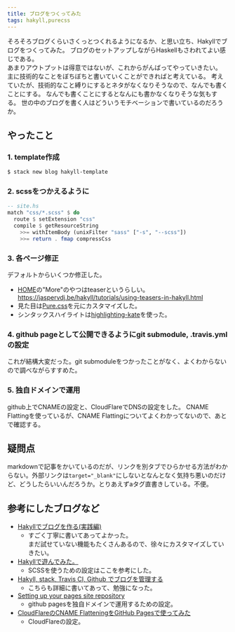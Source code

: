 ```yaml
---
title: ブログをつくってみた
tags: hakyll,purecss
---
```

そろそろブログくらいさくっとつくれるようになるか、と思い立ち、Hakyllでブログをつくってみた。
ブログのセットアップしながらHaskellもさわれてよい感じである。<!--more-->  
あまりアウトプットは得意ではないが、これからがんばってやっていきたい。
主に技術的なことをぼちぼちと書いていくことができればと考えている。
考えていたが、技術的なこと縛りにするとネタがなくなりそうなので、なんでも書くことにする。
なんでも書くことにするとなんにも書かなくなりそうな気もする。
世の中のブログを書く人はどういうモチベーションで書いているのだろうか。
  
## やったこと
### 1. template作成

```bash
$ stack new blog hakyll-template
```

### 2. scssをつかえるように

```haskell
-- site.hs
match "css/*.scss" $ do
  route $ setExtension "css"
  compile $ getResourceString
    >>= withItemBody (unixFilter "sass" ["-s", "--scss"])
    >>= return . fmap compressCss
```

### 3. 各ページ修正
デフォルトからいくつか修正した。

* [HOME](/)の"More"のやつはteaserというらしい。  
  <a href="https://jaspervdj.be/hakyll/tutorials/using-teasers-in-hakyll.html" target="_blank">https://jaspervdj.be/hakyll/tutorials/using-teasers-in-hakyll.html</a>
* 見た目は<a href="http://purecss.io" target="_blank">Pure.css</a>を元にカスタマイズした。
* シンタックスハイライトは<a href="https://hackage.haskell.org/package/highlighting-kate" target="_blank">highlighting-kate</a>を使った。

### 4. github pageとして公開できるようにgit submodule, .travis.ymlの設定
これが結構大変だった。git submoduleをつかったことがなく、よくわからないので調べながらすすめた。

### 5. 独自ドメインで運用
github上でCNAMEの設定と、CloudFlareでDNSの設定をした。
CNAME Flattingを使っているが、CNAME Flattingについてよくわかってないので、あとで確認する。


## 疑問点
markdownで記事をかいているのだが、リンクを別タブでひらかせる方法がわからない。外部リンクは``target="_blank"``にしないとなんとなく気持ち悪いのだけど、どうしたらいいんだろうか。とりあえずaタグ直書きしている。不便。

## 参考にしたブログなど

* <a href="https://imokuri123.com/blog/2015/12/how-to-create-blog-with-hakyll-part1.html" target="_blank">Hakyllでブログを作る(実践編)</a>
    - すごく丁寧に書いてあってよかった。  
      まだ試せていない機能もたくさんあるので、徐々にカスタマイズしていきたい。
* <a href="http://www.slideshare.net/TomohikoHimura/hakyll-18303056" target="_blank">Hakyllで遊んでみた。</a>
    - SCSSを使うための設定はここを参考にした。
* <a href="http://335g.github.io/posts/2015-08-09-hakyll_travis.html" target="_blank">Hakyll, stack, Travis CI, Github でブログを管理する</a>
    - こちらも詳細に書いてあって、勉強になった。
* <a href="https://help.github.com/articles/setting-up-your-pages-site-repository/" target="_blank">Setting up your pages site repository</a>
    - github pagesを独自ドメインで運用するための設定。
* <a href="http://d.hatena.ne.jp/hnw/20150301" target="_blank">CloudFlareのCNAME FlatteningをGitHub Pagesで使ってみた</a>
    - CloudFlareの設定。

    
